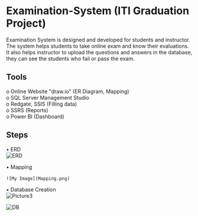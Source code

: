 # Examination-System (ITI Graduation Project)
Examination System is designed and developed for students and instructor. The system helps students to take online exam and know their evaluations.<br /> 
It also helps instructor to upload the questions and answers in the database, they can see the students who fail or pass the exam.

## Tools
o	Online Website "draw.io" (ER Diagram, Mapping) <br />
o	SQL Server Management Studio <br />
o	Redgate, SSIS (Filling data) <br />
o	SSRS (Reports) <br />
o	Power BI (Dashboard) <br />

## Steps
•	ERD <br />
![ERD](https://user-images.githubusercontent.com/57462948/227804406-bbbc2d70-c929-48eb-9fa8-52ca26e90075.png)

•	Mapping <br />


    ![My Image](Mapping.png)
•	Database Creation <br />
![Picture3](https://user-images.githubusercontent.com/57462948/227789360-8967f360-7680-4c51-bb6c-0babf9d1c950.png)


![DB](https://user-images.githubusercontent.com/57462948/227788838-e0ae2988-cc78-4c2c-9d7e-03bf2da3db39.png)
